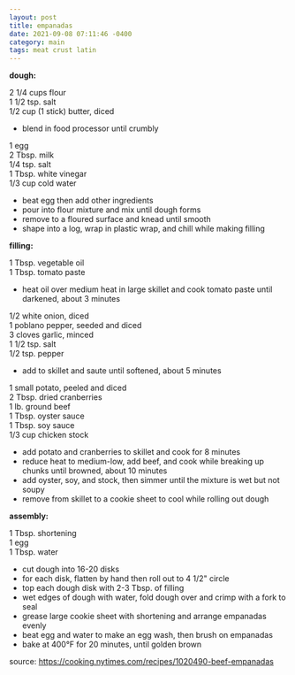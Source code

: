 ```yaml
---
layout: post
title: empanadas
date: 2021-09-08 07:11:46 -0400
category: main
tags: meat crust latin
---
```


**dough:**

2 1/4 cups flour  
1 1/2 tsp. salt  
1/2 cup (1 stick) butter, diced  
* blend in food processor until crumbly

1 egg  
2 Tbsp. milk  
1/4 tsp. salt  
1 Tbsp. white vinegar  
1/3 cup cold water  
* beat egg then add other ingredients
* pour into flour mixture and mix until dough forms
* remove to a floured surface and knead until smooth
* shape into a log, wrap in plastic wrap, and chill while making filling

**filling:**

1 Tbsp. vegetable oil  
1 Tbsp. tomato paste  
* heat oil over medium heat in large skillet and cook tomato paste until darkened,
  about 3 minutes

1/2 white onion, diced  
1 poblano pepper, seeded and diced  
3 cloves garlic, minced  
1 1/2 tsp. salt  
1/2 tsp. pepper  
* add to skillet and saute until softened, about 5 minutes

1 small potato, peeled and diced  
2 Tbsp. dried cranberries  
1 lb. ground beef  
1 Tbsp. oyster sauce  
1 Tbsp. soy sauce  
1/3 cup chicken stock  
* add potato and cranberries to skillet and cook for 8 minutes
* reduce heat to medium-low, add beef, and cook while breaking up chunks until
  browned, about 10 minutes
* add oyster, soy, and stock, then simmer until the mixture is wet but not soupy
* remove from skillet to a cookie sheet to cool while rolling out dough

**assembly:**

1 Tbsp. shortening  
1 egg  
1 Tbsp. water  
* cut dough into 16-20 disks
* for each disk, flatten by hand then roll out to 4 1/2" circle
* top each dough disk with 2-3 Tbsp. of filling
* wet edges of dough with water, fold dough over and crimp with a fork to seal
* grease large cookie sheet with shortening and arrange empanadas evenly
* beat egg and water to make an egg wash, then brush on empanadas
* bake at 400°F for 20 minutes, until golden brown

source: <https://cooking.nytimes.com/recipes/1020490-beef-empanadas>
